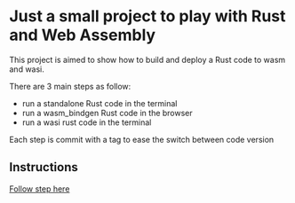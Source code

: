 # Just a small project to play with Rust and Web Assembly

This project is aimed to show how to build and deploy a Rust code to wasm and wasi.

There are 3 main steps as follow:

* run a standalone Rust code in the terminal
* run a wasm_bindgen Rust code in the browser
* run a wasi rust code in the terminal

Each step is commit with a tag to ease the switch between code version

## Instructions

[Follow step here](Instructions.md)